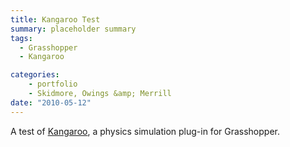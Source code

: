 ```yaml
---
title: Kangaroo Test
summary: placeholder summary
tags:
  - Grasshopper
  - Kangaroo

categories:
    - portfolio
    - Skidmore, Owings &amp; Merrill
date: "2010-05-12"
---
```


A test of [Kangaroo](http://www.food4rhino.com/project/kangaroo), a physics simulation plug-in for Grasshopper.
